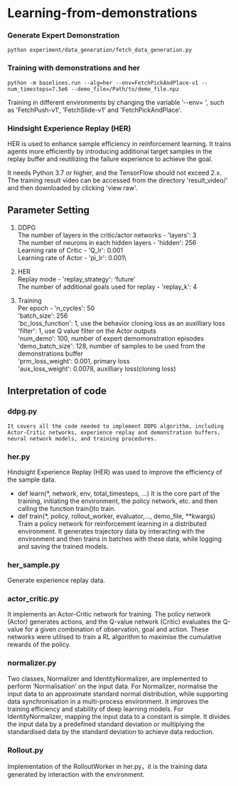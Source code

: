 # Learning-from-demonstrations

### Generate Expert Demonstration 
 ```
 python experiment/data_generation/fetch_data_generation.py
 ```
### Training with demonstrations and her
```
python -m baselines.run --alg=her --env=FetchPickAndPlace-v1 --num_timesteps=7.5e6 --demo_file=/Path/to/demo_file.npz
```
Training in different environments by changing the variable ’--env= ', such as 'FetchPush-v1', 'FetchSlide-v1' and 'FetchPickAndPlace'.

### Hindsight Experience Replay (HER) 
HER is used to enhance sample efficiency in reinforcement learning. It trains agents more efficiently by introducing additional target samples in the replay buffer and reutilizing the failure experience to achieve the goal.

It needs Python 3.7 or higher, and the TensorFlow should not exceed 2.x. The training result video can be accessed from the directory 'result_video/' and then downloaded by clicking 'view raw'.

## Parameter Setting
1. DDPG\
    The number of layers in the critic/actor networks - 'layers': 3\
    The number of neurons in each hidden layers - 'hidden': 256\
    Learning rate of Critic - 'Q_lr': 0.001\
    Learning rate of Actor - 'pi_lr': 0.001\
   
2. HER\
    Replay mode - 'replay_strategy': 'future'\
    The number of additional goals used for replay - 'replay_k': 4
   
3. Training\
    Per epoch - 'n_cycles': 50\
    'batch_size': 256\
    'bc_loss_function': 1, use the behavior cloning loss as an auxilliary loss\
    'filter': 1, use Q value filter on the Actor outputs\
    'num_demo': 100, number of expert demomonstration episodes\
    'demo_batch_size': 128, number of samples to be used from the demonstrations buffer\
    'prm_loss_weight': 0.001, primary loss\
    'aux_loss_weight':  0.0078, auxilliary loss(cloning loss)

## Interpretation of code
### ddpg.py
    It covers all the code needed to implement DDPG algorithm, including Actor-Critic networks, experience replay and demonstration buffers, neural network models, and training procedures.
    
### her.py
   Hindsight Experience Replay (HER) was used to improve the efficiency of the sample data.
   - def learn(*, network, env, total_timesteps, ...)
     It is the core part of the training, initiating the environment, the policy network, etc. and then calling the function train()to train.
   - def train(*, policy, rollout_worker, evaluator,..., demo_file, **kwargs)
     Train a policy network for reinforcement learning in a distributed environment. It generates trajectory data by interacting with the environment and then trains in batches with these data, while logging and saving the trained models.

### her_sample.py
   Generate experience replay data.
  
### actor_critic.py
   It implements an Actor-Critic network for training. The policy network (Actor) generates actions, and the Q-value network (Critic) evaluates the Q-value for a given combination of observation, goal and action. These networks were utilised to train a RL algorithm to maximise the cumulative rewards of the policy.

### normalizer.py
   Two classes, Normalizer and IdentityNormalizer, are implemented to perform ‘Normalisation’ on the input data. 
   For Normalizer, normalise the input data to an approximate standard normal distribution, while supporting data synchronisation in a multi-process environment. It improves the training efficiency and stability of deep learning models. 
   For IdentityNormalizer, mapping the input data to a constant is simple. It divides the input data by a predefined standard deviation or multiplying the standardised data by the standard deviation to achieve data reduction.

### Rollout.py
   Implementation of the RolloutWorker in her.py，it is the training data generated by interaction with the environment.






   
